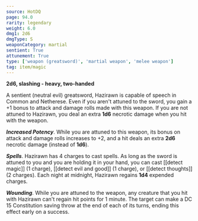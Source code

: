 ```yaml
---
source: HotDQ
page: 94.0
rarity: legendary
weight: 6.0
dmg1: 2d6
dmgType: S
weaponCategory: martial
sentient: True
attunement: True
type: ['weapon (greatsword)', 'martial weapon', 'melee weapon']
tag: item/magic
---
```


**2d6, slashing - heavy, two-handed**

A sentient (neutral evil) greatsword, Hazirawn is capable of speech in Common and Netherese. Even if you aren't attuned to the sword, you gain a +1 bonus to attack and damage rolls made with this weapon. If you are not attuned to Hazirawn, you deal an extra **1d6** necrotic damage when you hit with the weapon.

**_Increased Potency_**. While you are attuned to this weapon, its bonus on attack and damage rolls increases to +2, and a hit deals an extra **2d6** necrotic damage (instead of **1d6**).

**_Spells_**. Hazirawn has 4 charges to cast spells. As long as the sword is attuned to you and you are holding it in your hand, you can cast [[detect magic]] (1 charge), [[detect evil and good]] (1 charge), or [[detect thoughts]] (2 charges). Each night at midnight, Hazirawn regains **1d4** expended charges.

**_Wounding_**. While you are attuned to the weapon, any creature that you hit with Hazirawn can't regain hit points for 1 minute. The target can make a DC 15 Constitution saving throw at the end of each of its turns, ending this effect early on a success.


